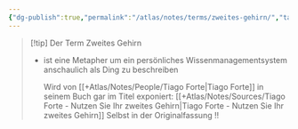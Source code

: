 ```yaml
---
{"dg-publish":true,"permalink":"/atlas/notes/terms/zweites-gehirn/","tags":["class/termNote"],"noteIcon":""}
---
```



> [!tip] Der Term Zweites Gehirn
> - ist eine Metapher um ein persönliches Wissenmanagementsystem anschaulich als Ding zu beschreiben
>   
>   Wird von [[+Atlas/Notes/People/Tiago Forte\|Tiago Forte]] in seinem Buch gar im Titel exponiert: [[+Atlas/Notes/Sources/Tiago Forte - Nutzen Sie Ihr zweites Gehirn\|Tiago Forte - Nutzen Sie Ihr zweites Gehirn]] 
>   Selbst in der Originalfassung !!
>   




